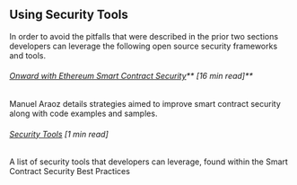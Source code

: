 ## Using Security Tools

In order to avoid the pitfalls that were described in the prior two sections developers can leverage the following open source security frameworks and tools.

###### [Onward with Ethereum Smart Contract Security](https://blog.zeppelin.solutions/onward-with-ethereum-smart-contract-security-97a827e47702)** \[16 min read\]**

Manuel Araoz details strategies aimed to improve smart contract security along with code examples and samples.

###### [Security Tools](https://consensys.github.io/smart-contract-best-practices/security_tools/) \[1 min read\]

A list of security tools that developers can leverage, found within the Smart Contract Security Best Practices


